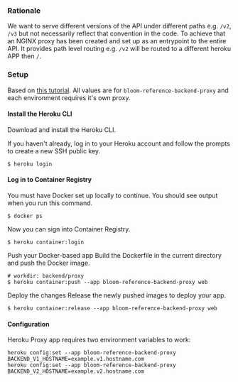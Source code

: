 ### Rationale

We want to serve different versions of the API under different paths e.g. `/v2`, `/v3` but not necessarily reflect that convention in the code.
To achieve that an NGINX proxy has been created and set up as an entrypoint to the entire API. It provides path level routing e.g. `/v2` will be routed to a different heroku APP then `/`.

### Setup

Based on [this tutorial](https://dashboard.heroku.com/apps/bloom-reference-backend-proxy/deploy/heroku-container). All values are for `bloom-reference-backend-proxy` and each environment requires it's own proxy.

#### Install the Heroku CLI

Download and install the Heroku CLI.

If you haven't already, log in to your Heroku account and follow the prompts to create a new SSH public key.

```
$ heroku login
```

#### Log in to Container Registry

You must have Docker set up locally to continue. You should see output when you run this command.

```
$ docker ps
```

Now you can sign into Container Registry.

```
$ heroku container:login
```

Push your Docker-based app
Build the Dockerfile in the current directory and push the Docker image.

```
# workdir: backend/proxy
$ heroku container:push --app bloom-reference-backend-proxy web
```

Deploy the changes
Release the newly pushed images to deploy your app.

```
$ heroku container:release --app bloom-reference-backend-proxy web
```

#### Configuration

Heroku Proxy app requires two environment variables to work:

```
heroku config:set --app bloom-reference-backend-proxy BACKEND_V1_HOSTNAME=example.v1.hostname.com
heroku config:set --app bloom-reference-backend-proxy BACKEND_V2_HOSTNAME=example.v2.hostname.com
```
